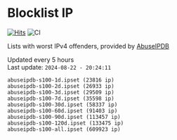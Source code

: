 # Blocklist IP

[![Hits](https://hits.seeyoufarm.com/api/count/incr/badge.svg?url=https%3A%2F%2Fgithub.com%2Fborestad%2Fblocklist-ip%2F&count_bg=%2379C83D&title_bg=%23555555&icon=&icon_color=%23E7E7E7&title=hits&edge_flat=false)](https://hits.seeyoufarm.com)  ![CI](https://img.shields.io/github/workflow/status/borestad/blocklist-ip/CI?style=flat-square)

Lists with worst IPv4 offenders, provided by [AbuseIPDB](https://www.abuseipdb.com/)

<!-- FOOTER-PLACEHOLDER -->
Updated every 5 hours<br>
Last update: `2024-08-22 - 20:24:11`
```
abuseipdb-s100-1d.ipset (23816 ip)
abuseipdb-s100-2d.ipset (26933 ip)
abuseipdb-s100-3d.ipset (29509 ip)
abuseipdb-s100-7d.ipset (35598 ip)
abuseipdb-s100-30d.ipset (58337 ip)
abuseipdb-s100-60d.ipset (91403 ip)
abuseipdb-s100-90d.ipset (113457 ip)
abuseipdb-s100-120d.ipset (133475 ip)
abuseipdb-s100-all.ipset (609923 ip)
```
